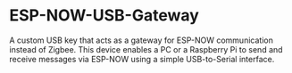 # ESP-NOW-USB-Gateway
A custom USB key that acts as a gateway for ESP-NOW communication instead of Zigbee. This device enables a PC or a Raspberry Pi to send and receive messages via ESP-NOW using a simple USB-to-Serial interface.
